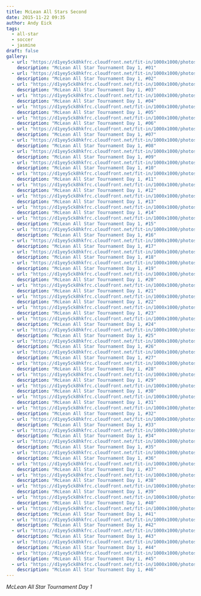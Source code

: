 ```yaml
---
title: McLean All Stars Second
date: 2015-11-22 09:35
author: Andy Eick
tags:
  - all-star
  - soccer
  - jasmine
draft: false
gallery:
  - url: "https://d1yey5ck8hkfrc.cloudfront.net/fit-in/1000x1000/photos/20151121-0031.jpg"
    description: "McLean All Star Tournament Day 1, #01"
  - url: "https://d1yey5ck8hkfrc.cloudfront.net/fit-in/1000x1000/photos/20151121-0104.jpg"
    description: "McLean All Star Tournament Day 1, #02"
  - url: "https://d1yey5ck8hkfrc.cloudfront.net/fit-in/1000x1000/photos/20151121-0163.jpg"
    description: "McLean All Star Tournament Day 1, #03"
  - url: "https://d1yey5ck8hkfrc.cloudfront.net/fit-in/1000x1000/photos/20151121-0266.jpg"
    description: "McLean All Star Tournament Day 1, #04"
  - url: "https://d1yey5ck8hkfrc.cloudfront.net/fit-in/1000x1000/photos/20151121-0275.jpg"
    description: "McLean All Star Tournament Day 1, #05"
  - url: "https://d1yey5ck8hkfrc.cloudfront.net/fit-in/1000x1000/photos/20151121-0331.jpg"
    description: "McLean All Star Tournament Day 1, #06"
  - url: "https://d1yey5ck8hkfrc.cloudfront.net/fit-in/1000x1000/photos/20151121-0459.jpg"
    description: "McLean All Star Tournament Day 1, #07"
  - url: "https://d1yey5ck8hkfrc.cloudfront.net/fit-in/1000x1000/photos/20151121-0532.jpg"
    description: "McLean All Star Tournament Day 1, #08"
  - url: "https://d1yey5ck8hkfrc.cloudfront.net/fit-in/1000x1000/photos/20151121-0549.jpg"
    description: "McLean All Star Tournament Day 1, #09"
  - url: "https://d1yey5ck8hkfrc.cloudfront.net/fit-in/1000x1000/photos/20151121-0661.jpg"
    description: "McLean All Star Tournament Day 1, #10"
  - url: "https://d1yey5ck8hkfrc.cloudfront.net/fit-in/1000x1000/photos/20151121-0760.jpg"
    description: "McLean All Star Tournament Day 1, #11"
  - url: "https://d1yey5ck8hkfrc.cloudfront.net/fit-in/1000x1000/photos/20151121-0824.jpg"
    description: "McLean All Star Tournament Day 1, #12"
  - url: "https://d1yey5ck8hkfrc.cloudfront.net/fit-in/1000x1000/photos/20151121-0851.jpg"
    description: "McLean All Star Tournament Day 1, #13"
  - url: "https://d1yey5ck8hkfrc.cloudfront.net/fit-in/1000x1000/photos/20151121-0872.jpg"
    description: "McLean All Star Tournament Day 1, #14"
  - url: "https://d1yey5ck8hkfrc.cloudfront.net/fit-in/1000x1000/photos/20151121-0881.jpg"
    description: "McLean All Star Tournament Day 1, #15"
  - url: "https://d1yey5ck8hkfrc.cloudfront.net/fit-in/1000x1000/photos/20151121-0885.jpg"
    description: "McLean All Star Tournament Day 1, #16"
  - url: "https://d1yey5ck8hkfrc.cloudfront.net/fit-in/1000x1000/photos/20151121-0904.jpg"
    description: "McLean All Star Tournament Day 1, #17"
  - url: "https://d1yey5ck8hkfrc.cloudfront.net/fit-in/1000x1000/photos/20151121-0946.jpg"
    description: "McLean All Star Tournament Day 1, #18"
  - url: "https://d1yey5ck8hkfrc.cloudfront.net/fit-in/1000x1000/photos/20151121-0996.jpg"
    description: "McLean All Star Tournament Day 1, #19"
  - url: "https://d1yey5ck8hkfrc.cloudfront.net/fit-in/1000x1000/photos/20151121-1291.jpg"
    description: "McLean All Star Tournament Day 1, #20"
  - url: "https://d1yey5ck8hkfrc.cloudfront.net/fit-in/1000x1000/photos/20151121-1292.jpg"
    description: "McLean All Star Tournament Day 1, #21"
  - url: "https://d1yey5ck8hkfrc.cloudfront.net/fit-in/1000x1000/photos/20151121-1294.jpg"
    description: "McLean All Star Tournament Day 1, #22"
  - url: "https://d1yey5ck8hkfrc.cloudfront.net/fit-in/1000x1000/photos/20151121-1421.jpg"
    description: "McLean All Star Tournament Day 1, #23"
  - url: "https://d1yey5ck8hkfrc.cloudfront.net/fit-in/1000x1000/photos/20151121-1455.jpg"
    description: "McLean All Star Tournament Day 1, #24"
  - url: "https://d1yey5ck8hkfrc.cloudfront.net/fit-in/1000x1000/photos/20151121-1458.jpg"
    description: "McLean All Star Tournament Day 1, #25"
  - url: "https://d1yey5ck8hkfrc.cloudfront.net/fit-in/1000x1000/photos/20151121-1488.jpg"
    description: "McLean All Star Tournament Day 1, #26"
  - url: "https://d1yey5ck8hkfrc.cloudfront.net/fit-in/1000x1000/photos/20151121-1555.jpg"
    description: "McLean All Star Tournament Day 1, #27"
  - url: "https://d1yey5ck8hkfrc.cloudfront.net/fit-in/1000x1000/photos/20151122-0029.jpg"
    description: "McLean All Star Tournament Day 1, #28"
  - url: "https://d1yey5ck8hkfrc.cloudfront.net/fit-in/1000x1000/photos/20151122-0094.jpg"
    description: "McLean All Star Tournament Day 1, #29"
  - url: "https://d1yey5ck8hkfrc.cloudfront.net/fit-in/1000x1000/photos/20151122-0100.jpg"
    description: "McLean All Star Tournament Day 1, #30"
  - url: "https://d1yey5ck8hkfrc.cloudfront.net/fit-in/1000x1000/photos/20151122-0134.jpg"
    description: "McLean All Star Tournament Day 1, #31"
  - url: "https://d1yey5ck8hkfrc.cloudfront.net/fit-in/1000x1000/photos/20151122-0154.jpg"
    description: "McLean All Star Tournament Day 1, #32"
  - url: "https://d1yey5ck8hkfrc.cloudfront.net/fit-in/1000x1000/photos/20151122-0164.jpg"
    description: "McLean All Star Tournament Day 1, #33"
  - url: "https://d1yey5ck8hkfrc.cloudfront.net/fit-in/1000x1000/photos/20151122-0230.jpg"
    description: "McLean All Star Tournament Day 1, #34"
  - url: "https://d1yey5ck8hkfrc.cloudfront.net/fit-in/1000x1000/photos/20151122-0255.jpg"
    description: "McLean All Star Tournament Day 1, #35"
  - url: "https://d1yey5ck8hkfrc.cloudfront.net/fit-in/1000x1000/photos/20151122-0270.jpg"
    description: "McLean All Star Tournament Day 1, #36"
  - url: "https://d1yey5ck8hkfrc.cloudfront.net/fit-in/1000x1000/photos/20151122-0380.jpg"
    description: "McLean All Star Tournament Day 1, #37"
  - url: "https://d1yey5ck8hkfrc.cloudfront.net/fit-in/1000x1000/photos/20151122-0410.jpg"
    description: "McLean All Star Tournament Day 1, #38"
  - url: "https://d1yey5ck8hkfrc.cloudfront.net/fit-in/1000x1000/photos/20151122-0436.jpg"
    description: "McLean All Star Tournament Day 1, #39"
  - url: "https://d1yey5ck8hkfrc.cloudfront.net/fit-in/1000x1000/photos/20151122-0509.jpg"
    description: "McLean All Star Tournament Day 1, #40"
  - url: "https://d1yey5ck8hkfrc.cloudfront.net/fit-in/1000x1000/photos/20151122-0530.jpg"
    description: "McLean All Star Tournament Day 1, #41"
  - url: "https://d1yey5ck8hkfrc.cloudfront.net/fit-in/1000x1000/photos/20151122-0552.jpg"
    description: "McLean All Star Tournament Day 1, #42"
  - url: "https://d1yey5ck8hkfrc.cloudfront.net/fit-in/1000x1000/photos/20151122-0655.jpg"
    description: "McLean All Star Tournament Day 1, #43"
  - url: "https://d1yey5ck8hkfrc.cloudfront.net/fit-in/1000x1000/photos/20151122-0793.jpg"
    description: "McLean All Star Tournament Day 1, #44"
  - url: "https://d1yey5ck8hkfrc.cloudfront.net/fit-in/1000x1000/photos/20151122-0902.jpg"
    description: "McLean All Star Tournament Day 1, #45"
  - url: "https://d1yey5ck8hkfrc.cloudfront.net/fit-in/1000x1000/photos/20151122-0993.jpg"
    description: "McLean All Star Tournament Day 1, #46"
---
```


_McLean All Star Tournament Day 1_
